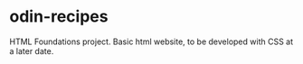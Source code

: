 # odin-recipes
HTML Foundations project. Basic html website, to be developed with CSS at a later date.